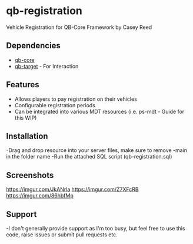# qb-registration
Vehicle Registration for QB-Core Framework by Casey Reed

## Dependencies
- [qb-core](https://github.com/qbcore-framework/qb-core)
- [qb-target](https://github.com/BerkieBb/qb-target) - For Interaction

## Features
- Allows players to pay registration on their vehicles
- Configurable registration periods
- Can be integrated into various MDT resources (i.e. ps-mdt - Guide for this WIP)

## Installation
-Drag and drop resource into your server files, make sure to remove -main in the folder name
-Run the attached SQL script (qb-registration.sql)

## Screenshots
https://imgur.com/JkANrla
https://imgur.com/Z7XFcRB
https://imgur.com/86hbfMp

## Support
-I don't generally provide support as I'm too busy, but feel free to use this code, raise issues or submit pull requests etc.
